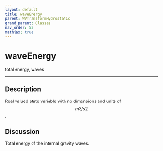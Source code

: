 ```yaml
---
layout: default
title: waveEnergy
parent: WVTransformHydrostatic
grand_parent: Classes
nav_order: 52
mathjax: true
---
```


#  waveEnergy

total energy, waves


---

## Description
Real valued state variable with no dimensions and units of $$m3/s2$$.

## Discussion

Total energy of the internal gravity waves.

